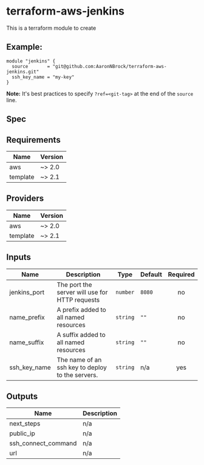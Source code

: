 # terraform-aws-jenkins

This is a terraform module to create

## Example:

```hcl
module "jenkins" {
  source       = "git@github.com:AaronNBrock/terraform-aws-jenkins.git"
  ssh_key_name = "my-key"
}
```

**Note:** It's best practices to specify `?ref=<git-tag>` at the end of the `source` line.

## Spec

## Requirements

| Name     | Version |
| -------- | ------- |
| aws      | ~> 2.0  |
| template | ~> 2.1  |

## Providers

| Name     | Version |
| -------- | ------- |
| aws      | ~> 2.0  |
| template | ~> 2.1  |

## Inputs

| Name         | Description                                      | Type     | Default | Required |
| ------------ | ------------------------------------------------ | -------- | ------- | :------: |
| jenkins_port | The port the server will use for HTTP requests   | `number` | `8080`  |    no    |
| name_prefix  | A prefix added to all named resources            | `string` | `""`    |    no    |
| name_suffix  | A suffix added to all named resources            | `string` | `""`    |    no    |
| ssh_key_name | The name of an ssh key to deploy to the servers. | `string` | n/a     |   yes    |

## Outputs

| Name                | Description |
| ------------------- | ----------- |
| next_steps          | n/a         |
| public_ip           | n/a         |
| ssh_connect_command | n/a         |
| url                 | n/a         |
